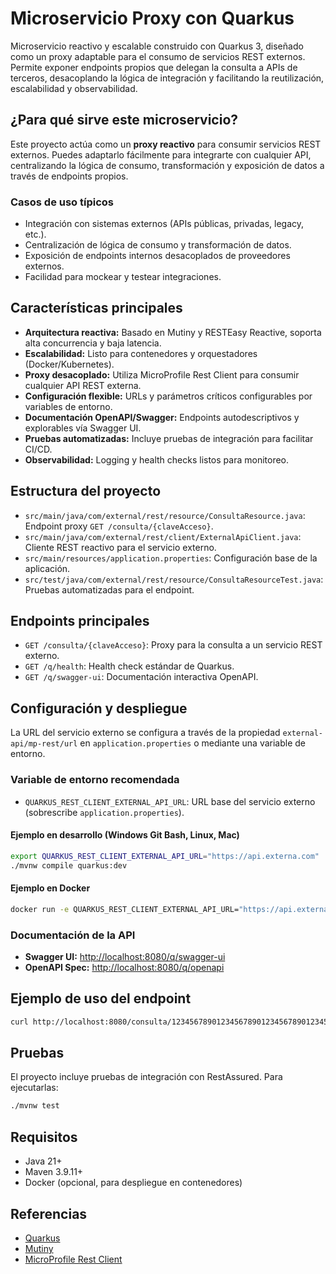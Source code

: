 # Microservicio Proxy con Quarkus

Microservicio reactivo y escalable construido con Quarkus 3, diseñado como un proxy adaptable para el consumo de servicios REST externos. Permite exponer endpoints propios que delegan la consulta a APIs de terceros, desacoplando la lógica de integración y facilitando la reutilización, escalabilidad y observabilidad.

## ¿Para qué sirve este microservicio?

Este proyecto actúa como un **proxy reactivo** para consumir servicios REST externos. Puedes adaptarlo fácilmente para integrarte con cualquier API, centralizando la lógica de consumo, transformación y exposición de datos a través de endpoints propios.

### Casos de uso típicos
- Integración con sistemas externos (APIs públicas, privadas, legacy, etc.).
- Centralización de lógica de consumo y transformación de datos.
- Exposición de endpoints internos desacoplados de proveedores externos.
- Facilidad para mockear y testear integraciones.

## Características principales

- **Arquitectura reactiva:** Basado en Mutiny y RESTEasy Reactive, soporta alta concurrencia y baja latencia.
- **Escalabilidad:** Listo para contenedores y orquestadores (Docker/Kubernetes).
- **Proxy desacoplado:** Utiliza MicroProfile Rest Client para consumir cualquier API REST externa.
- **Configuración flexible:** URLs y parámetros críticos configurables por variables de entorno.
- **Documentación OpenAPI/Swagger:** Endpoints autodescriptivos y explorables vía Swagger UI.
- **Pruebas automatizadas:** Incluye pruebas de integración para facilitar CI/CD.
- **Observabilidad:** Logging y health checks listos para monitoreo.

## Estructura del proyecto

- `src/main/java/com/external/rest/resource/ConsultaResource.java`: Endpoint proxy `GET /consulta/{claveAcceso}`.
- `src/main/java/com/external/rest/client/ExternalApiClient.java`: Cliente REST reactivo para el servicio externo.
- `src/main/resources/application.properties`: Configuración base de la aplicación.
- `src/test/java/com/external/rest/resource/ConsultaResourceTest.java`: Pruebas automatizadas para el endpoint.

## Endpoints principales

- `GET /consulta/{claveAcceso}`: Proxy para la consulta a un servicio REST externo.
- `GET /q/health`: Health check estándar de Quarkus.
- `GET /q/swagger-ui`: Documentación interactiva OpenAPI.

## Configuración y despliegue

La URL del servicio externo se configura a través de la propiedad `external-api/mp-rest/url` en `application.properties` o mediante una variable de entorno.

### Variable de entorno recomendada

- `QUARKUS_REST_CLIENT_EXTERNAL_API_URL`: URL base del servicio externo (sobrescribe `application.properties`).

#### Ejemplo en desarrollo (Windows Git Bash, Linux, Mac)
```sh
export QUARKUS_REST_CLIENT_EXTERNAL_API_URL="https://api.externa.com"
./mvnw compile quarkus:dev
```

#### Ejemplo en Docker
```sh
docker run -e QUARKUS_REST_CLIENT_EXTERNAL_API_URL="https://api.externa.com" -i --rm -p 8080:8080 your-image-name
```

### Documentación de la API

- **Swagger UI:** [http://localhost:8080/q/swagger-ui](http://localhost:8080/q/swagger-ui)
- **OpenAPI Spec:** [http://localhost:8080/q/openapi](http://localhost:8080/q/openapi)

## Ejemplo de uso del endpoint

```sh
curl http://localhost:8080/consulta/123456789012345678901234567890123456789012345
```

## Pruebas

El proyecto incluye pruebas de integración con RestAssured. Para ejecutarlas:
```sh
./mvnw test
```

## Requisitos

- Java 21+
- Maven 3.9.11+
- Docker (opcional, para despliegue en contenedores)

## Referencias

- [Quarkus](https://quarkus.io/)
- [Mutiny](https://smallrye.io/smallrye-mutiny/)
- [MicroProfile Rest Client](https://github.com/eclipse/microprofile-rest-client)
